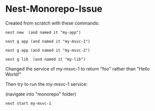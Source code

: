 # Nest-Monorepo-Issue

Created from scratch with these commands:

```
nest new  (and named it "my-app")
```

```
nest g app (and named it "my-msvc-1")
```

```
nest g app (and named it "my-msvc-2")
```

```
nest g lib  (and named it "my-lib")
```

Changed the service of my-msvc-1 to return "foo" rather than "Hello World!"


Then _try_ to run the my-msvc-1 service:

(navigate into "monorepo" folder)
```
nest start my-msvc-1
```


